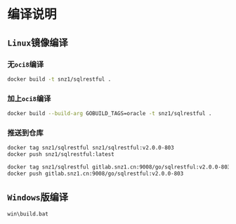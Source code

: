 # 编译说明

## `Linux`镜像编译

### 无`oci8`编译

```sh
docker build -t snz1/sqlrestful .
```

### 加上`oci8`编译

```sh
docker build --build-arg GOBUILD_TAGS=oracle -t snz1/sqlrestful .
```

### 推送到仓库

```sh
docker tag snz1/sqlrestful snz1/sqlrestful:v2.0.0-803
docker push snz1/sqlrestful:latest

docker tag snz1/sqlrestful gitlab.snz1.cn:9008/go/sqlrestful:v2.0.0-803
docker push gitlab.snz1.cn:9008/go/sqlrestful:v2.0.0-803
```

## `Windows`版编译

```cmd
win\build.bat
```
